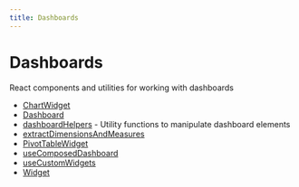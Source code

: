 ```yaml
---
title: Dashboards
---
```


# Dashboards

React components and utilities for working with dashboards

- [ChartWidget](function.ChartWidget.md)
- [Dashboard](function.Dashboard.md)
- [dashboardHelpers](namespace.dashboardHelpers/index.md) - Utility functions to manipulate dashboard elements
- [extractDimensionsAndMeasures](function.extractDimensionsAndMeasures.md)
- [PivotTableWidget](function.PivotTableWidget.md) <Badge type="beta" text="Beta" />
- [useComposedDashboard](function.useComposedDashboard.md)
- [useCustomWidgets](function.useCustomWidgets.md)
- [Widget](function.Widget.md)
